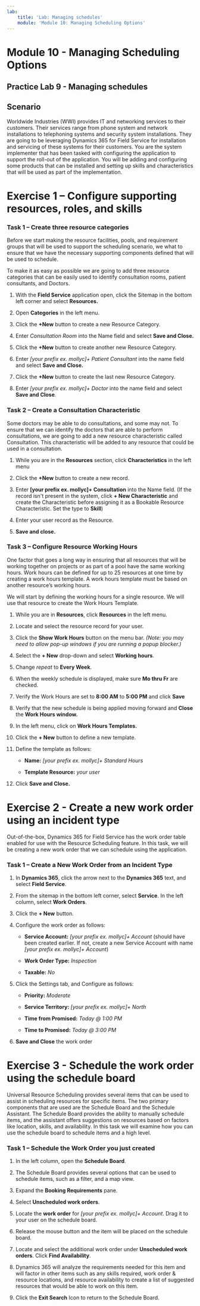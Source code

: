 ```yaml
---
lab:
    title: 'Lab: Managing schedules'
    module: 'Module 10: Managing Scheduling Options'
---
```


Module 10 - Managing Scheduling Options
=====================
## Practice Lab 9 - Managing schedules

## Scenario
Worldwide Industries (WWI) provides IT and networking services to their
customers. Their services range from phone system and network installations to
telephoning systems and security system installations. They are going to be
leveraging Dynamics 365 for Field Service for installation and servicing of
these systems for their customers. You are the system implementer that has been
tasked with configuring the application to support the roll-out of the
application. You will be adding and configuring some products that can be
installed and setting up skills and characteristics that will be used as part of
the implementation.

Exercise 1 – Configure supporting resources, roles, and skills
===========================

### Task 1 – Create three resource categories

Before we start making the resource facilities, pools, and requirement groups
that will be used to support the scheduling scenario, we what to ensure that we
have the necessary supporting components defined that will be used to schedule.

To make it as easy as possible we are going to add three resource categories
that can be easily used to identify consultation rooms, patient consultants, and
Doctors.

1.  With the **Field Service** application open, click the Sitemap in the
    bottom left corner and select **Resources.**

2.  Open **Categories** in the left menu.

3.  Click the **+New** button to create a new Resource Category.

4.  Enter *Consultation Room* into the Name field and select **Save and
    Close.**

5.  Click the **+New** button to create another new Resource Category.

6.  Enter *[your prefix ex. mollyc]+ Patient Consultant* into the name field and select **Save and
    Close.**

7.  Click the **+New** button to create the last new Resource Category.

8.  Enter *[your prefix ex. mollyc]+ Doctor* into the name field and select **Save and Close**.

### Task 2 – Create a Consultation Characteristic

Some doctors may be able to do consultations, and some may not. To ensure that
we can identify the doctors that are able to perform consultations, we are going
to add a new resource characteristic called Consultation. This characteristic
will be added to any resource that could be used in a consultation.

1.  While you are in the **Resources** section, click **Characteristics** in the left menu

2.  Click the **+New** button to create a new record.

3.  Enter **[your prefix ex. mollyc]+ Consultation** into the Name field. (If the record isn't present in the system, click **+ New Characteristic** and create the Characteristic before assigning it as a Bookable Resource Characteristic.  Set the type to **Skill**)

4.  Enter your user record as the Resource.

5.  **Save and close.**

### Task 3 – Configure Resource Working Hours

One factor that goes a long way in ensuring that all resources that will be
working together on projects or as part of a pool have the same working hours.
Work hours can be defined for up to 25 resources at one time by creating a work
hours template. A work hours template must be based on another resource’s
working hours.

We will start by defining the working hours for a single resource. We will use
that resource to create the Work Hours Template.

1.  While you are in **Resources**, click **Resources** in the left menu.

2.  Locate and select the resource record for your user.

3.  Click the **Show Work Hours** button on the menu bar.
    *(Note: you may need to allow pop-up windows if you are running a popup
    blocker.)*

4.  Select the **+ New** drop-down and select **Working hours**.

5.  Change *repeat* to **Every Week**.

6.  When the weekly schedule is displayed, make sure **Mo thru Fr** are checked.

7.  Verify the Work Hours are set to **8:00 AM** to **5:00 PM** and click
    **Save**

8. Verify that the new schedule is being applied moving forward and **Close**
    the **Work Hours window.**

11. In the left menu, click on **Work Hours Templates.**

12. Click the **+ New** button to define a new template.

13. Define the template as follows:

    - **Name:** *[your prefix ex. mollyc]+ Standard Hours*

    - **Template Resource:** *your user*

14. Click **Save and Close.**

Exercise 2 - Create a new work order using an incident type
=============================

Out-of-the-box, Dynamics 365 for Field Service has the work order table enabled
for use with the Resource Scheduling feature. In this task, we will be creating
a new work order that we can schedule using the application.

### Task 1 – Create a New Work Order from an Incident Type

1.  In **Dynamics 365**, click the arrow next to the **Dynamics 365** text, and
    select **Field Service**.

2.  From the sitemap in the bottom left corner, select **Service**. In the left column, select **Work Orders**.

3.  Click the **+ New** button.

4.  Configure the work order as follows:

    -   **Service Account:** *[your prefix ex. mollyc]+ Account* (should have been created earlier.  If not, create a new Service Account with name *[your prefix ex. mollyc]+ Account*)

    -   **Work Order Type:** *Inspection*

    -   **Taxable:** *No*

5.  Click the Settings tab, and Configure as follows:

    -   **Priority:** *Moderate*

    -   **Service Territory:** *[your prefix ex. mollyc]+ North*

    -   **Time from Promised:** *Today \@ 1:00 PM*

    -   **Time to Promised:** *Today \@ 3:00 PM*

6.  **Save and Close** the work order

Exercise 3 - Schedule the work order using the schedule board
=============================================

Universal Resource Scheduling provides several items that can be used to assist
in scheduling resources for specific items. The two primary components that are
used are the Schedule Board and the Schedule Assistant. The Schedule Board
provides the ability to manually schedule items, and the assistant offers
suggestions on resources based on factors like location, skills, and
availability. In this task we will examine how you can use the schedule board to
schedule items and a high level.

### Task 1 – Schedule the Work Order you just created

1.  In the left column, open the **Schedule Board**.

2.  The Schedule Board provides several options that can be used to schedule
    items, such as a filter, and a map view.

3.  Expand the **Booking Requirements** pane.

4.  Select **Unscheduled work orders**.

5.  Locate the **work order** for *[your prefix ex. mollyc]+ Account*. Drag it to your user on the schedule board.

6.  Release the mouse button and the item will be placed on the schedule board.

7.  Locate and select the additional work order under **Unscheduled work orders**. Click **Find Availability**.

8.  Dynamics 365 will analyze the requirements needed for this item and will
    factor in other items such as any skills required, work order & resource
    locations, and resource availability to create a list of suggested resources
    that would be able to work on this item.
    
10. Click the **Exit Search** Icon to return to the Schedule Board.
